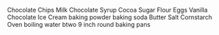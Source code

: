 Chocolate Chips 
Milk 
Chocolate Syrup 
Cocoa 
Sugar 
Flour 
Eggs 
Vanilla 
Chocolate Ice Cream 
baking powder 
baking soda 
Butter
Salt 
Cornstarch 
Oven 
boiling water 
btwo 9 inch round baking pans 